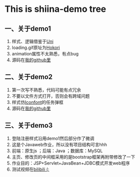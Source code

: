 # This is shiina-demo tree 

## 一、关于demo1
 1. 样式、逻辑借鉴于[Uni][1]
 2. loading.gif原址为[Hokori][2]
 3. animation属性不太熟悉，有点bug
 4. 源码在[我的github里][3]

[1]: https://github.com/Unicorn-NightFury/Front-end-aesthetics/tree/Demo_1
[2]: https://hokori.online/image/loading.gif
[3]: https://github.com/LIAO-QI/Shiina-repository/tree/shiina-demo/demo1

## 二、关于demo2

  1. 第一次写不熟悉，代码可能有点冗余
  2. 不要以文件方式打开，否则会有跨域问题
  3. 样式仿[Iconfont][4]的任务弹框
  4. 源码在[我的github里][5]

[4]: https://www.iconfont.cn/
[5]: https://github.com/LIAO-QI/Shiina-repository/tree/shiina-demo/demo2

## 三、关于demo3

 1. 登陆注册样式沿用demo1然后部分作了微调
 2. 这是个Javaweb作业，所以没有项目结构可言hhh
 3. 前端：原生js ；后端：Java ；数据库：MySQL
 4. 主页、修改页的中间框采用的是bootstrap框架再附带修改了一下
 5. 作业目的：JSP+Servlet+JavaBean+JDBC模式开发web程序
 6. 测试视频在[bilibili (:][6]

[6]: https://www.bilibili.com/video/BV1ef4y1S7Lj
